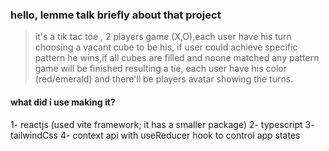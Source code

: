 ### hello, lemme talk briefly about that project

> it's a tik tac toe , 2 players game (X,O),each user have his turn choosing a vacant cube to be his, if user could achieve specific pattern he wins,if all cubes are filled and noone matched any pattern game will be finished resulting a tie, each user have his color (red/emerald) and there'll be players avatar showing the turns.

#### what did i use making it?

1- reactjs (used vite framework; it has a smaller package)
2- typescript
3- tailwindCss
4- context api with useReducer hook to control app states
